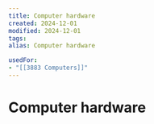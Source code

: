 ```yaml
---
title: Computer hardware
created: 2024-12-01
modified: 2024-12-01
tags: 
alias: Computer hardware

usedFor:
- "[[3883 Computers]]"
---
```

# Computer hardware
